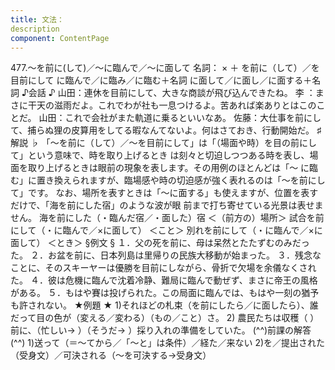 ```yaml
---
title: 文法：
description
component: ContentPage
---
```



477.～を前に(して)／～に臨んで／～に面して
名詞： × ＋ を前に（して）／を目前にして に臨んで／に臨み／に臨む＋名詞 に面して／に面し／に面する＋名詞
♪会話 ♪
山田：連休を目前にして、大きな商談が飛び込んできたね。
李 ：まさに干天の滋雨だよ。これでわが社も一息つけるよ。苦あれば楽ありとはこのことだ。 山田：これで会社がまた軌道に乗るといいなあ。 佐藤：大仕事を前にして、捕らぬ狸の皮算用をしてる暇なんてないよ。何はさておき、行動開始だ。
♯解説 ♭
「～を前に（して）／～を目前にして」は「（場面や時）を目の前にして」という意味で、時を取り上げるとき は刻々と切迫しつつある時を表し、場面を取り上げるときは眼前の現象を表します。その用例のほとんどは「～ に臨む」に置き換えられますが、臨場感や時の切迫感が強く表れるのは「～を前にして」です。
なお、場所を表すときは「～に面する」も使えますが、位置を表すだけで、「海を前にした宿」のような波が眼 前まで打ち寄せている光景は表せません。
海を前にした（・臨んだ宿／・面した）宿 ＜（前方の）場所＞ 試合を前にして（・に臨んで／×に面して） ＜こと＞ 別れを前にして（・に臨んで／×に面して） ＜とき＞
§例文 §
１．父の死を前に、母は呆然とたたずむのみだった。
２．お盆を前に、日本列島は里帰りの民族大移動が始まった。
３．残念なことに、そのスキーヤーは優勝を目前にしながら、骨折で欠場を余儀なくされた。
４．彼は危機に臨んで沈着冷静、難局に臨んで動ぜず、まさに帝王の風格がある。
５．もはや賽は投げられた。この局面に臨んでは、もはや一刻の猶予も許されない。
★例題 ★
1)それほどの札束（を前にしたら／に面したら）、誰だって目の色が（変える／変わる）（もの／こと）さ。
2) 農民たちは収穫（ ）前に、（忙しい→ ）（そうだ→ ）採り入れの準備をしていた。
(^^)前課の解答(^^)
1)送って（＝～てから／「～と」は条件）／経た／来ない
2)を／提出された（受身文）／可決される（～を可決する→受身文）
